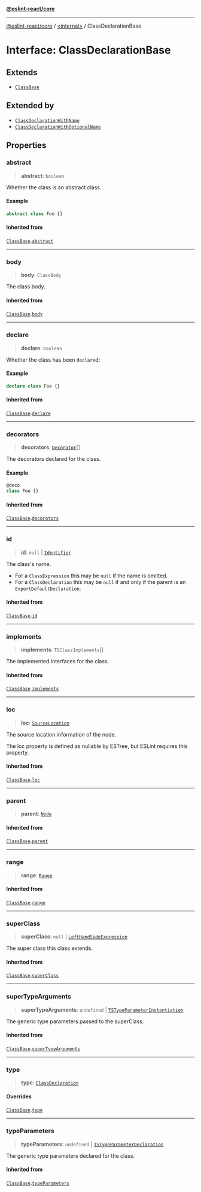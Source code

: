 [**@eslint-react/core**](../../README.md)

***

[@eslint-react/core](../../README.md) / [\<internal\>](../README.md) / ClassDeclarationBase

# Interface: ClassDeclarationBase

## Extends

- [`ClassBase`](ClassBase.md)

## Extended by

- [`ClassDeclarationWithName`](ClassDeclarationWithName.md)
- [`ClassDeclarationWithOptionalName`](ClassDeclarationWithOptionalName.md)

## Properties

### abstract

> **abstract**: `boolean`

Whether the class is an abstract class.

#### Example

```ts
abstract class Foo {}
```

#### Inherited from

[`ClassBase`](ClassBase.md).[`abstract`](ClassBase.md#abstract)

***

### body

> **body**: `ClassBody`

The class body.

#### Inherited from

[`ClassBase`](ClassBase.md).[`body`](ClassBase.md#body)

***

### declare

> **declare**: `boolean`

Whether the class has been `declare`d:

#### Example

```ts
declare class Foo {}
```

#### Inherited from

[`ClassBase`](ClassBase.md).[`declare`](ClassBase.md#declare)

***

### decorators

> **decorators**: [`Decorator`](Decorator.md)[]

The decorators declared for the class.

#### Example

```ts
@deco
class Foo {}
```

#### Inherited from

[`ClassBase`](ClassBase.md).[`decorators`](ClassBase.md#decorators)

***

### id

> **id**: `null` \| [`Identifier`](Identifier.md)

The class's name.
- For a `ClassExpression` this may be `null` if the name is omitted.
- For a `ClassDeclaration` this may be `null` if and only if the parent is
  an `ExportDefaultDeclaration`.

#### Inherited from

[`ClassBase`](ClassBase.md).[`id`](ClassBase.md#id)

***

### implements

> **implements**: `TSClassImplements`[]

The implemented interfaces for the class.

#### Inherited from

[`ClassBase`](ClassBase.md).[`implements`](ClassBase.md#implements)

***

### loc

> **loc**: [`SourceLocation`](SourceLocation.md)

The source location information of the node.

The loc property is defined as nullable by ESTree, but ESLint requires this property.

#### Inherited from

[`ClassBase`](ClassBase.md).[`loc`](ClassBase.md#loc)

***

### parent

> **parent**: [`Node`](../type-aliases/Node.md)

#### Inherited from

[`ClassBase`](ClassBase.md).[`parent`](ClassBase.md#parent)

***

### range

> **range**: [`Range`](../type-aliases/Range.md)

#### Inherited from

[`ClassBase`](ClassBase.md).[`range`](ClassBase.md#range)

***

### superClass

> **superClass**: `null` \| [`LeftHandSideExpression`](../type-aliases/LeftHandSideExpression.md)

The super class this class extends.

#### Inherited from

[`ClassBase`](ClassBase.md).[`superClass`](ClassBase.md#superclass)

***

### superTypeArguments

> **superTypeArguments**: `undefined` \| [`TSTypeParameterInstantiation`](TSTypeParameterInstantiation.md)

The generic type parameters passed to the superClass.

#### Inherited from

[`ClassBase`](ClassBase.md).[`superTypeArguments`](ClassBase.md#supertypearguments)

***

### type

> **type**: [`ClassDeclaration`](../enumerations/AST_NODE_TYPES.md#classdeclaration)

#### Overrides

[`ClassBase`](ClassBase.md).[`type`](ClassBase.md#type)

***

### typeParameters

> **typeParameters**: `undefined` \| [`TSTypeParameterDeclaration`](TSTypeParameterDeclaration.md)

The generic type parameters declared for the class.

#### Inherited from

[`ClassBase`](ClassBase.md).[`typeParameters`](ClassBase.md#typeparameters)
